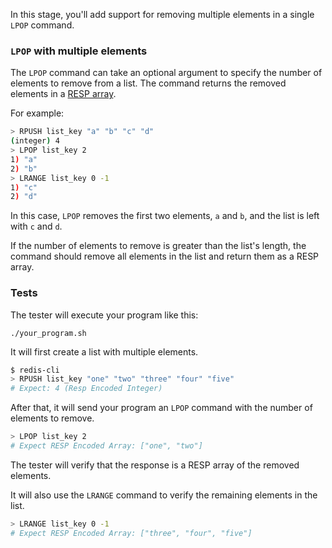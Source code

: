 In this stage, you'll add support for removing multiple elements in a single `LPOP` command.

### `LPOP` with multiple elements

The `LPOP` command can take an optional argument to specify the number of elements to remove from a list. The command returns the removed elements in a [RESP array](https://redis.io/docs/latest/develop/reference/protocol-spec/#arrays).

For example:

```bash
> RPUSH list_key "a" "b" "c" "d"
(integer) 4
> LPOP list_key 2
1) "a"
2) "b"
> LRANGE list_key 0 -1
1) "c"
2) "d"
```

In this case, `LPOP` removes the first two elements, `a` and `b`, and the list is left with `c` and `d`. 

If the number of elements to remove is greater than the list's length, the command should remove all elements in the list and return them as a RESP array.

### Tests

The tester will execute your program like this:

```
./your_program.sh
```

It will first create a list with multiple elements.

```bash
$ redis-cli
> RPUSH list_key "one" "two" "three" "four" "five"
# Expect: 4 (Resp Encoded Integer)
```

After that, it will send your program an `LPOP` command with the number of elements to remove.

```bash
> LPOP list_key 2
# Expect RESP Encoded Array: ["one", "two"]
```

The tester will verify that the response is a RESP array of the removed elements.

It will also use the `LRANGE` command to verify the remaining elements in the list.

```bash
> LRANGE list_key 0 -1
# Expect RESP Encoded Array: ["three", "four", "five"]
``` 
